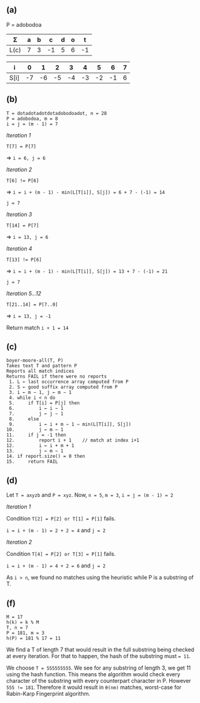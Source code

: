 ## (a)

P =	adobodoa

| Σ    | a | b | c  | d | o | t  |
|------|---|---|----|---|---|----|
| L(c) | 7 | 3 | -1 | 5 | 6 | -1 |

| i    | 0  | 1  | 2  | 3  | 4  | 5  | 6  | 7 |
|------|----|----|----|----|----|----|----|---|
| S[i] | -7 | -6 | -5 | -4 | -3 | -2 | -1 | 6 |

## (b)

```
T =	dotadotadotdotadobodoadot, n = 28
P =	adobodoa, m = 8
i = j = (m - 1) = 7
```

*Iteration 1*

`T[7] = P[7]`

=> `i = 6, j = 6`

*Iteration 2*

`T[6] != P[6]`

=> `i = i + (m - 1) - min(L[T[i]], S[j]) = 6 + 7 - (-1) = 14`

`j = 7`

*Iteration 3*

`T[14] = P[7]`

=> `i = 13, j = 6`

*Iteration 4*

`T[13] != P[6]`

=> `i = i + (m - 1) - min(L[T[i]], S[j]) = 13 + 7 - (-1) = 21`

`j = 7`

*Iteration 5...12*

`T[21..14] = P[7..0]`

=> `i = 13, j = -1`

Return match `i + 1 = 14`

## (c)

```
boyer-moore-all(T, P)
Takes text T and pattern P
Reports all match indices
Returns FAIL if there were no reports
 1.	L ← last occurrence array computed from P
 2.	S ← good suffix array computed from P
 3.	i ← m − 1, j ← m − 1
 4.	while i < n do
 5.		if T[i] = P[j] then
 6.			i ← i − 1
 7.			j ← j − 1
 8.		else
 9.			i ← i + m − 1 − min(L[T[i]], S[j])
10.			j ← m − 1
11.		if j = -1 then
12.			report i + 1	// match at index i+1
12.			i ← i + m + 1
13.			j ← m − 1	
14.	if report.size() = 0 then
15. 	return FAIL
```

## (d)

Let `T = axyzb` and `P = xyz`. Now, `n = 5`, `m = 3`, `i = j = (m - 1) = 2`

*Iteration 1*

Condition `T[2] = P[2] or T[1] = P[1]` fails.

`i = i + (m - 1) = 2 + 2 = 4` and `j = 2`

*Iteration 2*

Condition `T[4] = P[2] or T[3] = P[1]` fails.

`i = i + (m - 1) = 4 + 2 = 6` and `j = 2`

As `i > n`, we found no matches using the heuristic while P is a substring of T.

## (f)

```
M = 17
h(k) = k % M
T, n = 7
P = 181, m = 3
h(P) = 181 % 17 = 11
```

We find a T of length 7 that would result in the full substring being checked at every iteration. For that to happen, the hash of the substring must `= 11`.

We choose `T = 555555555`. We see for any substring of length 3, we get 11 using the hash function. This means the algorithm would check every character of the substring with every counterpart character in P. However `555 != 181`. Therefore it would result in `θ(nm)` matches, worst-case for Rabin-Karp Fingerprint algorithm.

